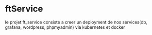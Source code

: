 # ftService
le projet ft_service consiste a creer un deployment de nos services(db, grafana, wordpress, phpmyadmin) via kubernetes et docker

